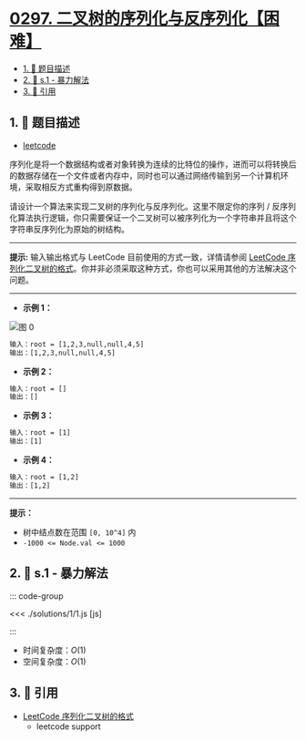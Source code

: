 # [0297. 二叉树的序列化与反序列化【困难】](https://github.com/tnotesjs/TNotes.leetcode/tree/main/notes/0297.%20%E4%BA%8C%E5%8F%89%E6%A0%91%E7%9A%84%E5%BA%8F%E5%88%97%E5%8C%96%E4%B8%8E%E5%8F%8D%E5%BA%8F%E5%88%97%E5%8C%96%E3%80%90%E5%9B%B0%E9%9A%BE%E3%80%91)

<!-- region:toc -->

- [1. 📝 题目描述](#1--题目描述)
- [2. 🎯 s.1 - 暴力解法](#2--s1---暴力解法)
- [3. 🔗 引用](#3--引用)

<!-- endregion:toc -->

## 1. 📝 题目描述

- [leetcode](https://leetcode.cn/problems/serialize-and-deserialize-binary-tree/)

序列化是将一个数据结构或者对象转换为连续的比特位的操作，进而可以将转换后的数据存储在一个文件或者内存中，同时也可以通过网络传输到另一个计算机环境，采取相反方式重构得到原数据。

请设计一个算法来实现二叉树的序列化与反序列化。这里不限定你的序列 / 反序列化算法执行逻辑，你只需要保证一个二叉树可以被序列化为一个字符串并且将这个字符串反序列化为原始的树结构。

---

**提示:** 输入输出格式与 LeetCode 目前使用的方式一致，详情请参阅 [LeetCode 序列化二叉树的格式][1]。你并非必须采取这种方式，你也可以采用其他的方法解决这个问题。

---

- **示例 1：**

![图 0](https://cdn.jsdelivr.net/gh/tnotesjs/imgs@main/2025-09-10-22-06-27.png)

```txt
输入：root = [1,2,3,null,null,4,5]
输出：[1,2,3,null,null,4,5]
```

- **示例 2：**

```txt
输入：root = []
输出：[]
```

- **示例 3：**

```txt
输入：root = [1]
输出：[1]
```

- **示例 4：**

```txt
输入：root = [1,2]
输出：[1,2]
```

---

**提示：**

- 树中结点数在范围 `[0, 10^4]` 内
- `-1000 <= Node.val <= 1000`

## 2. 🎯 s.1 - 暴力解法

::: code-group

<<< ./solutions/1/1.js [js]

:::

- 时间复杂度：$O(1)$
- 空间复杂度：$O(1)$

## 3. 🔗 引用

- [LeetCode 序列化二叉树的格式][1]
  - leetcode support

[1]: https://support.leetcode.cn/hc/kb/article/1567641/
